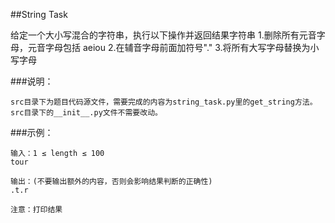 
##String Task

给定一个大小写混合的字符串，执行以下操作并返回结果字符串
1.删除所有元音字母，元音字母包括 aeiou
2.在辅音字母前面加符号"."
3.将所有大写字母替换为小写字母


###说明：

    src目录下为题目代码源文件，需要完成的内容为string_task.py里的get_string方法。
    src目录下的__init__.py文件不需要改动。



###示例：

    输入：1 ≤ length ≤ 100
    tour
    
    输出：(不要输出额外的内容，否则会影响结果判断的正确性)
    .t.r
    
    注意：打印结果